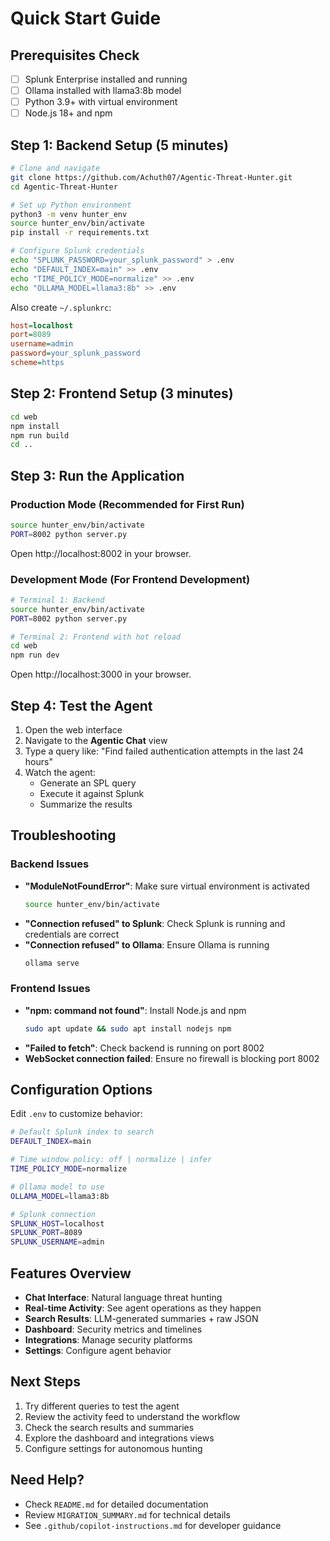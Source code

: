 # Quick Start Guide

## Prerequisites Check
- [ ] Splunk Enterprise installed and running
- [ ] Ollama installed with llama3:8b model
- [ ] Python 3.9+ with virtual environment
- [ ] Node.js 18+ and npm

## Step 1: Backend Setup (5 minutes)

```bash
# Clone and navigate
git clone https://github.com/Achuth07/Agentic-Threat-Hunter.git
cd Agentic-Threat-Hunter

# Set up Python environment
python3 -m venv hunter_env
source hunter_env/bin/activate
pip install -r requirements.txt

# Configure Splunk credentials
echo "SPLUNK_PASSWORD=your_splunk_password" > .env
echo "DEFAULT_INDEX=main" >> .env
echo "TIME_POLICY_MODE=normalize" >> .env
echo "OLLAMA_MODEL=llama3:8b" >> .env
```

Also create `~/.splunkrc`:
```ini
host=localhost
port=8089
username=admin
password=your_splunk_password
scheme=https
```

## Step 2: Frontend Setup (3 minutes)

```bash
cd web
npm install
npm run build
cd ..
```

## Step 3: Run the Application

### Production Mode (Recommended for First Run)
```bash
source hunter_env/bin/activate
PORT=8002 python server.py
```
Open http://localhost:8002 in your browser.

### Development Mode (For Frontend Development)
```bash
# Terminal 1: Backend
source hunter_env/bin/activate
PORT=8002 python server.py

# Terminal 2: Frontend with hot reload
cd web
npm run dev
```
Open http://localhost:3000 in your browser.

## Step 4: Test the Agent

1. Open the web interface
2. Navigate to the **Agentic Chat** view
3. Type a query like: "Find failed authentication attempts in the last 24 hours"
4. Watch the agent:
   - Generate an SPL query
   - Execute it against Splunk
   - Summarize the results

## Troubleshooting

### Backend Issues
- **"ModuleNotFoundError"**: Make sure virtual environment is activated
  ```bash
  source hunter_env/bin/activate
  ```
- **"Connection refused" to Splunk**: Check Splunk is running and credentials are correct
- **"Connection refused" to Ollama**: Ensure Ollama is running
  ```bash
  ollama serve
  ```

### Frontend Issues
- **"npm: command not found"**: Install Node.js and npm
  ```bash
  sudo apt update && sudo apt install nodejs npm
  ```
- **"Failed to fetch"**: Check backend is running on port 8002
- **WebSocket connection failed**: Ensure no firewall is blocking port 8002

## Configuration Options

Edit `.env` to customize behavior:

```bash
# Default Splunk index to search
DEFAULT_INDEX=main

# Time window policy: off | normalize | infer
TIME_POLICY_MODE=normalize

# Ollama model to use
OLLAMA_MODEL=llama3:8b

# Splunk connection
SPLUNK_HOST=localhost
SPLUNK_PORT=8089
SPLUNK_USERNAME=admin
```

## Features Overview

- **Chat Interface**: Natural language threat hunting
- **Real-time Activity**: See agent operations as they happen
- **Search Results**: LLM-generated summaries + raw JSON
- **Dashboard**: Security metrics and timelines
- **Integrations**: Manage security platforms
- **Settings**: Configure agent behavior

## Next Steps

1. Try different queries to test the agent
2. Review the activity feed to understand the workflow
3. Check the search results and summaries
4. Explore the dashboard and integrations views
5. Configure settings for autonomous hunting

## Need Help?

- Check `README.md` for detailed documentation
- Review `MIGRATION_SUMMARY.md` for technical details
- See `.github/copilot-instructions.md` for developer guidance
